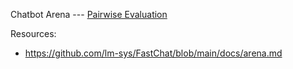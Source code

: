 Chatbot Arena --- [Pairwise Evaluation](https://www.youtube.com/watch?v=yskkOAfTwcQ)

Resources:
- https://github.com/lm-sys/FastChat/blob/main/docs/arena.md 
